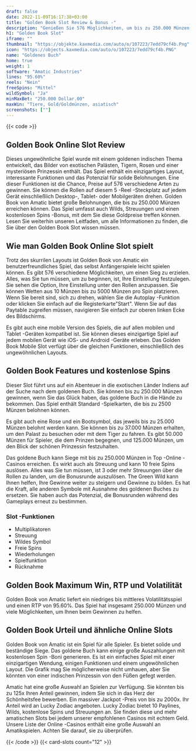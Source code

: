 ```yaml
---
draft: false
date: 2022-11-09T16:17:38+03:00
title: "Golden Book Slot Review & Bonus -"
description: "Genießen Sie 576 Möglichkeiten, um bis zu 250.000 Münzen im Golden Book Slot von Amatic zu gewinnen! Beinhaltet Wilds & Free Spins! Lesen Sie unsere Rezension für alle Details."
h1: "Golden Book Slot"
iframe: ""
thumbnail: "https://objekte.kaxmedia.com/auto/o/107223/7edd79cf4b.Png"
icon: "https://objects.kaxmedia.com/auto/o/107223/7edd79cf4b.PNG"
name: "Goldenes Buch"
home: true
weight: 1
software: "Amatic Industries"
lines: "95.60%"
reels: "Nein"
freeSpins: "Mittel"
wildSymbol: "Ja"
minMaxBet: "250.000 Dollar.00"
maxWin: "Tiere, Gold/Goldmünzen, asiatisch"
screenshots: [""]
---
```


{{< code >}}<h2>Golden Book Online Slot Review</h2><p>Dieses ungewöhnliche Spiel wurde mit einem goldenen indischen Thema entwickelt, das Bilder von exotischen Palästen, Tigern, Rosen und einer mysteriösen Prinzessin enthält. Das Spiel enthält ein einzigartiges Layout, interessante Funktionen und das Potenzial für solide Belohnungen. Eine dieser Funktionen ist die Chance, Preise auf 576 verschiedene Arten zu gewinnen. Sie können die Rollen auf diesem 5 -Reel -Steckplatz auf jedem Gerät einschließlich Desktop-, Tablet- oder Mobilgeräten drehen. Golden Book von Amatic bietet große Belohnungen, die bis zu 250.000 Münzen erreichen können. Das Spiel umfasst auch Wilds, Streuungen und einen kostenlosen Spins -Bonus, mit dem Sie diese Goldpreise treffen können. Lesen Sie weiterhin unseren Leitfaden, um alle Informationen zu finden, die Sie über den Golden Book Slot wissen müssen.</p><h2>Wie man Golden Book Online Slot spielt</h2><p>Trotz des skurrilen Layouts ist Golden Book von Amatic ein benutzerfreundliches Spiel, das selbst Anfängerspiele leicht spielen können. Es gibt 576 verschiedene Möglichkeiten, um einen Sieg zu erzielen. Alles, was Sie tun müssen, um zu beginnen, ist, Ihre Einstellung festzulegen. Sie sehen die Option, Ihre Einstellung unter den Rollen anzupassen. Sie können Wetten aus 10 Münzen bis zu 5000 Münzen pro Spin platzieren. Wenn Sie bereit sind, sich zu drehen, wählen Sie die Autoplay -Funktion oder klicken Sie einfach auf die Registerkarte"Start". Wenn Sie auf das Paytable zugreifen müssen, navigieren Sie einfach zur oberen linken Ecke des Bildschirms.</p><p>Es gibt auch eine mobile Version des Spiels, die auf allen mobilen und Tablet -Geräten kompatibel ist. Sie können dieses einzigartige Spiel auf jedem mobilen Gerät wie iOS- und Android -Geräte erleben. Das Golden Book Mobile Slot verfügt über die gleichen Funktionen, einschließlich des ungewöhnlichen Layouts.</p><h2>Golden Book Features und kostenlose Spins</h2><p>Dieser Slot führt uns auf ein Abenteuer in die exotischen Länder Indiens auf der Suche nach dem goldenen Buch. Sie können bis zu 250.000 Münzen gewinnen, wenn Sie das Glück haben, das goldene Buch in die Hände zu bekommen. Das Spiel enthält Standard -Spielkarten, die bis zu 2500 Münzen belohnen können.</p><p>Es gibt auch eine Rose und ein Bootsymbol, das jeweils bis zu 25.000 Münzen belohnt werden kann. Sie können bis zu 37.000 Münzen erhalten, um den Palast zu besuchen oder mit dem Tiger zu fahren. Es gibt 50.000 Münzen für Spieler, die dem Prinzen begegnen, und 125.000 Münzen, um den Blick der schönen Prinzessin festzuhalten.</p><p>Das goldene Buch kann Siege mit bis zu 250.000 Münzen in Top -Online -Casinos erreichen. Es wirkt auch als Streuung und kann 10 freie Spins auslösen. Alles was Sie tun müssen, ist 3 oder mehr Streuungen über die Rollen zu landen, um die Bonusrunde auszulösen. The Green Wild kann Ihnen helfen, Ihre Gewinne weiter zu steigern und Gewinne zu bilden. Es hat die Kraft, alle anderen Symbole mit Ausnahme des goldenen Buches zu ersetzen. Sie haben auch das Potenzial, die Bonusrunden während des Gameplays erneut zu bestimmen.</p><h3>
Slot -Funktionen</h3><ul>
<li></span>
Multiplikatoren</li>
<li></span>
Streuung</li>
<li></span>
Wildes Symbol</li>
<li></span>
Freie Spins</li>
<li></span>
Wiederholungen</li>
<li></span>
Spielfunktion</li>
<li></span>
Rücknahme</li></ul><h2>Golden Book Maximum Win, RTP und Volatilität</h2><p>Golden Book von Amatic liefert ein niedriges bis mittleres Volatilitätsspiel und einen RTP von 95.60%. Das Spiel hat insgesamt 250.000 Münzen und viele Möglichkeiten, um Ihnen beim Gewinnen zu helfen.</p><h2>Golden Book Urteil und ähnliche Online Slots</h2><p>Golden Book von Amatic ist ein Spiel für alle Spieler. Es bietet solide und beständige Siege. Das goldene Buch kann einige große Auszahlungen mit kostenlosen Spin -Boni generieren. Es ist ein einfaches Spiel mit einer einzigartigen Wendung, einigen Funktionen und einem ungewöhnlichen Layout. Die Grafik mag Sie möglicherweise nicht umhauen, aber Sie könnten von einer indischen Prinzessin von den Füßen gefegt werden.</p><p>Amatic hat eine große Auswahl an Spielen zur Verfügung. Sie könnten bis zu 125x Ihren Anteil gewinnen, indem Sie sich in das Herz der Schönheitsfee bewerben. Ein massiver Jackpot -Preis von bis zu 2000x. Ihr Anteil wird an Lucky Zodiac angeboten. Lucky Zodiac bietet 10 Paylines, Wilds, kostenlose Spins und Streuungen an. Sie finden diese und mehr amatischen Slots bei jedem unserer empfohlenen Casinos mit echtem Geld. Unsere Liste der Online -Casinos enthält eine große Auswahl an Amatikspielen. Achten Sie darauf, sie zu überprüfen.</p>{{< /code >}}
 {{< card-slots count="12" >}}